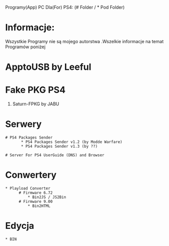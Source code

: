 Programy(App) PC Dla(For) PS4: (# Folder / * Pod Folder)
# Informacje:
Wszystkie Programy nie są mojego autorstwa .Wszelkie informacje na temat Programów poniżej




# ApptoUSB by Leeful


# Fake PKG PS4
1) Saturn-FPKG by JABU


# Serwery
    # PS4 Packages Sender
           * PS4 Packages Sender v1.2 (by Modde Warfare)
           * PS4 Packages Sender v1.3 (by ??)
           
    # Server For PS4 UserGuide (DNS) and Browser 


# Conwertery
    * Playload Converter 
          # Firmware 6.72 
              * Bin2JS / JS2Bin
          # Firmware 9.00 
              * Bin2HTML

# Edycja
    * BIN
